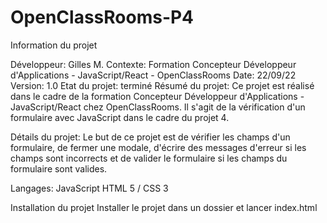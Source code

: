 # OpenClassRooms-P4

Information du projet

Développeur: Gilles M.
Contexte: Formation Concepteur Développeur d'Applications - JavaScript/React - OpenClassRooms
Date: 22/09/22
Version: 1.0
Etat du projet: terminé
Résumé du projet:
Ce projet est réalisé dans le cadre de la formation Concepteur Développeur d'Applications - JavaScript/React chez OpenClassRooms. Il s'agit de la vérification d'un formulaire avec JavaScript dans le cadre du projet 4.

Détails du projet:
Le but de ce projet est de vérifier les champs d'un formulaire, de fermer une modale, d'écrire des messages d'erreur si les champs sont incorrects et de valider le formulaire si les champs du formulaire sont valides.

Langages:
JavaScript
HTML 5 / CSS 3

Installation du projet
Installer le projet dans un dossier et lancer index.html


